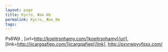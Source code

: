 ```yaml
---
layout: page
title: Кусто, Жак Ив
permalink: Кусто,_Жак_Ив
tags: 
---
```

Ps6Wjt , [url=http://koeitrsnhamy.com/]koeitrsnhamy[/url], [link=http://iicargqafjep.com/]iicargqafjep[/link], http://pxvrwpyyfqxx.com/